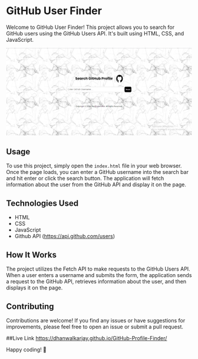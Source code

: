 # GitHub User Finder

Welcome to GitHub User Finder! This project allows you to search for GitHub users using the GitHub Users API. It's built using HTML, CSS, and JavaScript.

![Alt Text](assets/HomePage'.png)

## Usage

To use this project, simply open the `index.html` file in your web browser. Once the page loads, you can enter a GitHub username into the search bar and hit enter or click the search button. The application will fetch information about the user from the GitHub API and display it on the page.

## Technologies Used

- HTML
- CSS
- JavaScript
- Github API (https://api.github.com/users)

## How It Works

The project utilizes the Fetch API to make requests to the GitHub Users API. When a user enters a username and submits the form, the application sends a request to the GitHub API, retrieves information about the user, and then displays it on the page.

## Contributing

Contributions are welcome! If you find any issues or have suggestions for improvements, please feel free to open an issue or submit a pull request.

##Live Link
https://dhanwalkarjay.github.io/GitHub-Profile-Finder/

Happy coding! 🚀
